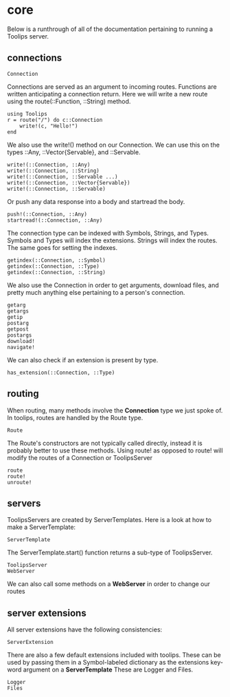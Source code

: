 # core
Below is a runthrough of all of the documentation pertaining to running a
Toolips server.

## connections
```@docs
Connection
```
Connections are served as an argument to incoming routes. Functions are written
anticipating a connection return. Here we will write a new route using the
route(::Function, ::String) method.
```@eval
using Toolips
r = route("/") do c::Connection
    write!(c, "Hello!")
end
```
We also use the write!() method on our Connection. We can use this on the types
::Any, ::Vector{Servable}, and ::Servable.
```@docs
write!(::Connection, ::Any)
write!(::Connection, ::String)
write!(::Connection, ::Servable ...)
write!(::Connection, ::Vector{Servable})
write!(::Connection, ::Servable)
```
Or push any data response into a body and startread the body.
```@docs
push!(::Connection, ::Any)
startread!(::Connection, ::Any)
```
The connection type can be indexed with Symbols, Strings, and Types. Symbols and
Types will index the extensions. Strings will index the routes. The same goes
for setting the indexes.
```@docs
getindex(::Connection, ::Symbol)
getindex(::Connection, ::Type)
getindex(::Connection, ::String)
```
We also use the Connection in order to get arguments, download files, and
pretty much anything else pertaining to a person's connection.
```@docs
getarg
getargs
getip
postarg
getpost
postargs
download!
navigate!
```
We can also check if an extension is present by type.
```@docs
has_extension(::Connection, ::Type)
```
## routing
When routing, many methods involve the **Connection** type we just spoke of. In
toolips, routes are handled by the Route type.
```@docs
Route
```
The Route's constructors are not typically called directly, instead it is
probably better to use these methods. Using route! as opposed to route! will
modify the routes of a Connection or ToolipsServer
```@docs
route
route!
unroute!
```
## servers
ToolipsServers are created by ServerTemplates. Here is a look at how to make a
ServerTemplate:
```@docs
ServerTemplate
```
The ServerTemplate.start() function returns a sub-type of ToolipsServer.
```@docs
ToolipsServer
WebServer
```
We can also call some methods on a **WebServer** in order to change our routes
## server extensions
All server extensions have the following consistencies:
```@docs
ServerExtension
```
There are also a few default extensions included with toolips. These can be used
by passing them in a Symbol-labeled dictionary as the extensions key-word
argument on a **ServerTemplate** These are Logger and Files.
```@docs
Logger
Files
```
